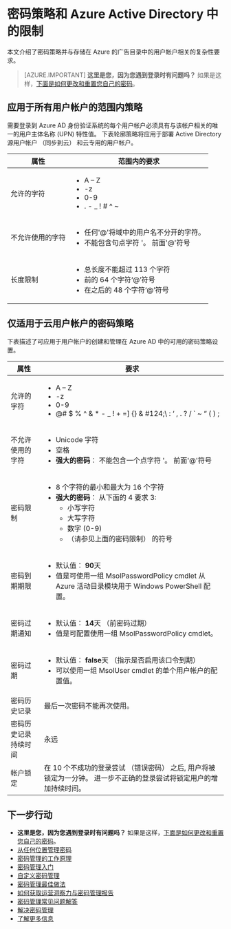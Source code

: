 <properties
    pageTitle="密码策略和限制在 Azure Active Directory |Microsoft Azure"
    description="描述了适用于在 Azure Active Directory，包括允许的字符、 长度和过期的密码策略"
  services="active-directory"
    documentationCenter=""
    authors="curtand"
    manager="femila"
    editor=""/>

<tags
    ms.service="active-directory"
    ms.workload="identity"
    ms.tgt_pltfrm="na"
    ms.devlang="na"
    ms.topic="article"
    ms.date="10/04/2016"
    ms.author="curtand"/>


# <a name="password-policies-and-restrictions-in-azure-active-directory"></a>密码策略和 Azure Active Directory 中的限制

本文介绍了密码策略并与存储在 Azure 的广告目录中的用户帐户相关的复杂性要求。

> [AZURE.IMPORTANT] **这里是您，因为您遇到登录时有问题吗？** 如果是这样，[下面是如何更改和重置您自己的密码](active-directory-passwords-update-your-own-password.md)。

## <a name="userprincipalname-policies-that-apply-to-all-user-accounts"></a>应用于所有用户帐户的范围内策略

需要登录到 Azure AD 身份验证系统的每个用户帐户必须具有与该帐户相关的唯一的用户主体名称 (UPN) 特性值。 下表轮廓策略将应用于部署 Active Directory 源用户帐户 （同步到云） 和云专用的用户帐户。

|   属性           |     范围内的要求  |
|   ----------------------- |   ----------------------- |
|  允许的字符    |  <ul> <li>A – Z</li> <li>-z </li><li>0-9</li> <li> . - \_ ! \# ^ \~</li></ul> |
|  不允许使用的字符  | <ul> <li>任何'@'将域中的用户名不分开的字符。</li> <li>不能包含句点字符 '。 前面'@'符号</li></ul> |
| 长度限制  |       <ul> <li>总长度不能超过 113 个字符</li><li>前的 64 个字符‘@’符号</li><li>在之后的 48 个字符‘@’符号</li></ul>

## <a name="password-policies-that-apply-only-to-cloud-user-accounts"></a>仅适用于云用户帐户的密码策略

下表描述了可应用于用户帐户的创建和管理在 Azure AD 中的可用的密码策略设置。

|  属性       |    要求          |
|   ----------------------- |   ----------------------- |
|  允许的字符   |   <ul><li>A – Z</li><li>-z </li><li>0-9</li> <li>@# $ % ^ & * - _ ! + =] {} & #124;\ : ‘ , . ? / ` ~ “ ( ) ;</li></ul> |
|  不允许使用的字符   |       <ul><li>Unicode 字符</li><li>空格</li><li> **强大的密码**︰ 不能包含一个点字符 '。 前面'@'符号</li></ul> |
|   密码限制 | <ul><li>8 个字符的最小和最大为 16 个字符</li><li>**强大的密码**︰ 从下面的 4 要求 3:<ul><li>小写字符</li><li>大写字符</li><li>数字 (0-9)</li><li>（请参见上面的密码限制） 的符号</li></ul></li></ul> |
| 密码到期期限      | <ul><li>默认值︰ **90**天 </li><li>值是可使用一组 MsolPasswordPolicy cmdlet 从 Azure 活动目录模块用于 Windows PowerShell 配置。</li></ul> |
| 密码过期通知 |  <ul><li>默认值︰ **14**天 （前密码过期）</li><li>值是可配置使用一组 MsolPasswordPolicy cmdlet。</li></ul> |
| 密码过期 |  <ul><li>默认值︰ **false**天 （指示是否启用该口令到期） </li><li>可以使用一组 MsolUser cmdlet 的单个用户帐户的配置值。 </li></ul> |
|  密码历史记录  | 最后一次密码不能再次使用。 |
|  密码历史记录持续时间 | 永远 |
|  帐户锁定 | 在 10 个不成功的登录尝试 （错误密码） 之后, 用户将被锁定为一分钟。 进一步不正确的登录尝试将锁定用户的增加持续时间。 |


## <a name="next-steps"></a>下一步行动

* **这里是您，因为您遇到登录时有问题吗？** 如果是这样，[下面是如何更改和重置您自己的密码](active-directory-passwords-update-your-own-password.md)。
* [从任何位置管理密码](active-directory-passwords.md)
* [密码管理的工作原理](active-directory-passwords-how-it-works.md)
* [密码管理入门](active-directory-passwords-getting-started.md)
* [自定义密码管理](active-directory-passwords-customize.md)
* [密码管理最佳做法](active-directory-passwords-best-practices.md)
* [如何获取运营洞察力与密码管理报告](active-directory-passwords-get-insights.md)
* [密码管理常见问题解答](active-directory-passwords-faq.md)
* [解决密码管理](active-directory-passwords-troubleshoot.md)
* [了解更多信息](active-directory-passwords-learn-more.md)

